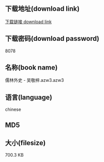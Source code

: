 ## 下载地址(download link)
[下载链接 download link](https://voluble-croquembouche-d321dc.netlify.app/?s=%E5%84%92%E6%9E%97%E5%A4%96%E5%8F%B2+-+%E5%90%B4%E6%95%AC%E6%A2%93.azw3)

## 下载密码(download password)
8078

## 名称(book name)
儒林外史 - 吴敬梓.azw3.azw3

## 语言(language)
chinese

## MD5


## 大小(filesize)
700.3 KB
